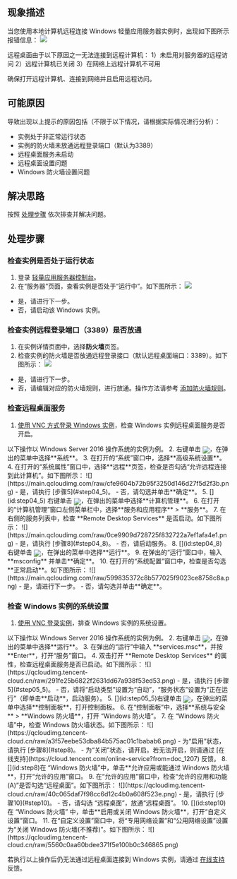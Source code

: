 ## 现象描述
当您使用本地计算机远程连接 Windows 轻量应用服务器实例时，出现如下图所示报错信息：
![](https://main.qcloudimg.com/raw/fc8eb4050af9a2b5d808b6bf5f40cbe7.png)

远程桌面由于以下原因之一无法连接到远程计算机：
1）未启用对服务器的远程访问
2）远程计算机已关闭
3）在网络上远程计算机不可用

确保打开远程计算机、连接到网络并且启用远程访问。


## 可能原因

导致出现以上提示的原因包括（不限于以下情况，请根据实际情况进行分析）：
- 实例处于非正常运行状态
- 实例的防火墙未放通远程登录端口（默认为3389）
- 远程桌面服务未启动
- 远程桌面设置问题
- Windows 防火墙设置问题


## 解决思路
按照 [处理步骤](#ProcessingSteps) 依次排查并解决问题。


## 处理步骤[](id:ProcessingSteps)


### 检查实例是否处于运行状态
1. 登录 [轻量应用服务器控制台](https://console.cloud.tencent.com/lighthouse/instance/index)。
2. 在“服务器”页面，查看实例是否处于“运行中”。如下图所示：
![](https://qcloudimg.tencent-cloud.cn/raw/c6d0e30e9db5078d7ffff2e3f309a528.png)
 - 是，请进行下一步。
 - 否，请启动该 Windows 实例。


### 检查实例远程登录端口（3389）是否放通
1. 在实例详情页面中，选择**防火墙**页签。
2. 检查实例的防火墙是否放通远程登录接口（默认远程桌面端口：3389）。如下图所示：
![](https://qcloudimg.tencent-cloud.cn/raw/c5e3626c744eff84c824236598dec6e8.png)
 - 是，请进行下一步。
 - 否，请编辑对应的防火墙规则，进行放通。操作方法请参考 [添加防火墙规则](https://cloud.tencent.com/document/product/1207/44577#.E6.B7.BB.E5.8A.A0.E9.98.B2.E7.81.AB.E5.A2.99.E8.A7.84.E5.88.99)。

### 检查远程桌面服务
1. [使用 VNC 方式登录 Windows 实例](https://cloud.tencent.com/document/product/1207/44656)，检查 Windows 实例远程桌面服务是否开启。
<dx-alert infotype="explain" title="">
 以下操作以 Windows Server 2016 操作系统的实例为例。
</dx-alert>
2. 右键单击 <img src="https://main.qcloudimg.com/raw/6191c3ad8f212e7f8f6dddbbabd43f12.png" style="margin: -5px 0px;">，在弹出的菜单中选择**系统**。
3. 在打开的“系统”窗口中，选择**高级系统设置**。
4. 在打开的“系统属性”窗口中，选择**远程**页签，检查是否勾选“允许远程连接到此计算机”。如下图所示：
![](https://main.qcloudimg.com/raw/cfe9604b72b95f3250d146d27f5d2f3b.png)
 - 是，请执行 [步骤5](#step04_5)。
 - 否，请勾选并单击**确定**。
5. [](id:step04_5) 右键单击 <img src="https://main.qcloudimg.com/raw/6191c3ad8f212e7f8f6dddbbabd43f12.png" style="margin: -5px 0px;">，在弹出的菜单中选择**计算机管理**。
6. 在打开的“计算机管理”窗口左侧菜单栏中，选择**服务和应用程序** > **服务**。
7. 在右侧的服务列表中，检查 **Remote Desktop Services** 是否启动。如下图所示：
![](https://main.qcloudimg.com/raw/0ce9909d728725f832722a7ef1afa4e1.png)
 - 是，请执行 [步骤8](#step04_8)。
 - 否，请启动服务。
8. [](id:step04_8) 右键单击 <img src="https://main.qcloudimg.com/raw/6191c3ad8f212e7f8f6dddbbabd43f12.png" style="margin: -5px 0px;">，在弹出的菜单中选择**运行**。
9. 在弹出的“运行”窗口中，输入 **msconfig** 并单击**确定**。
10. 在打开的“系统配置”窗口中，检查是否勾选**正常启动**。如下图所示：
![](https://main.qcloudimg.com/raw/599835372c8b577025f9023ce8758c8a.png)
 - 是，请进行下一步。
 - 否，请勾选并单击**确定**。


### 检查 Windows 实例的系统设置
1. [使用 VNC 登录实例](https://cloud.tencent.com/document/product/213/35704)，排查 Windows 实例的系统设置。
<dx-alert infotype="explain" title="">
 以下操作以 Windows Server 2016 操作系统的实例为例。
</dx-alert>
2. 右键单击 <img src="https://main.qcloudimg.com/raw/6191c3ad8f212e7f8f6dddbbabd43f12.png" style="margin: -5px 0px;">，在弹出的菜单中选择**运行**。
3. 在弹出的“运行”中输入 **services.msc**，并按 **Enter**，打开“服务”窗口。
4. 双击打开 **Remote Desktop Services** 的属性，检查远程桌面服务是否已启动。如下图所示：
![](https://qcloudimg.tencent-cloud.cn/raw/291fe25b6822f2631dd67a938f53ed53.png)
 - 是，请执行 [步骤5](#step05_5)。
 - 否，请将“启动类型”设置为“自动”，“服务状态”设置为“正在运行”（即单击**启动**，启动服务）。
5. [](id:step05_5)右键单击 <img src="https://main.qcloudimg.com/raw/6191c3ad8f212e7f8f6dddbbabd43f12.png" style="margin: -5px 0px;">，在弹出的菜单中选择**控制面板**，打开控制面板。
6. 在“控制面板”中，选择**系统与安全** > **Windows 防火墙**，打开 “Windows 防火墙”。
7. 在 “Windows 防火墙”中，检查 Windows 防火墙状态。如下图所示：
![](https://qcloudimg.tencent-cloud.cn/raw/a3f57eebe53dba84b575ac01c1babab6.png)
 - 为“启用”状态，请执行 [步骤8](#step8)。
 - 为“关闭”状态，请开启。若无法开启，则请通过 [在线支持](https://cloud.tencent.com/online-service?from=doc_1207) 反馈。
8. [](id:step8)在 “Windows 防火墙”中，单击**允许应用或能通过 Windows 防火墙**，打开“允许的应用”窗口。
9. 在“允许的应用”窗口中，检查“允许的应用和功能(A)”是否勾选“远程桌面”。如下图所示：
![](https://qcloudimg.tencent-cloud.cn/raw/40c065daf7f98cc6d12c4b0a608f523e.png)
 - 是，请执行 [步骤10](#step10)。
 - 否，请勾选 “远程桌面”，放通“远程桌面”。
10. [](id:step10)在 “Windows 防火墙” 中，单击**启用或关闭 Windows 防火墙**，打开“自定义设置”窗口。
11. 在“自定义设置”窗口中，将“专用网络设置”和“公用网络设置”设置为“关闭 Windows 防火墙(不推荐)”。如下图所示：
![](https://qcloudimg.tencent-cloud.cn/raw/5560c0aa60bdee371f5e100b0c346865.png)

若执行以上操作后仍无法通过远程桌面连接到 Windows 实例，请通过 [在线支持](https://cloud.tencent.com/online-service?from=doc_1207) 反馈。




